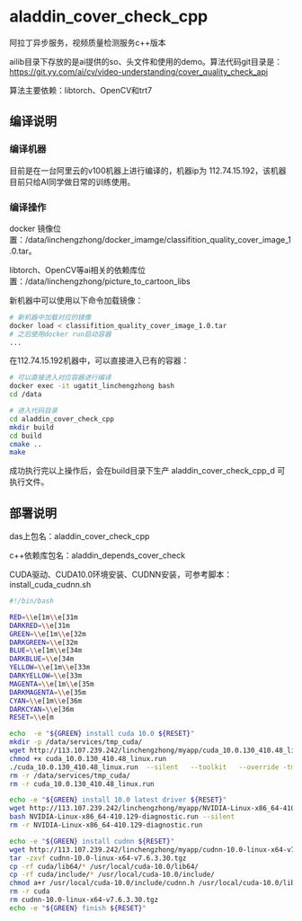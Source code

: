 # aladdin_cover_check_cpp

阿拉丁异步服务，视频质量检测服务c++版本


ailib目录下存放的是ai提供的so、头文件和使用的demo。算法代码git目录是：https://git.yy.com/ai/cv/video-understanding/cover_quality_check_api


算法主要依赖：libtorch、OpenCV和trt7

## 编译说明

### 编译机器
目前是在一台阿里云的v100机器上进行编译的，机器ip为 112.74.15.192，该机器目前只给AI同学做日常的训练使用。

### 编译操作
docker 镜像位置：/data/linchengzhong/docker_imamge/classifition_quality_cover_image_1.0.tar。

libtorch、OpenCV等ai相关的依赖库位置：/data/linchengzhong/picture_to_cartoon_libs

新机器中可以使用以下命令加载镜像：

```bash
# 新机器中加载对应的镜像
docker load < classifition_quality_cover_image_1.0.tar
# 之后使用docker run启动容器
...
```

在112.74.15.192机器中，可以直接进入已有的容器：

```bash
# 可以直接进入对应容器进行编译
docker exec -it ugatit_linchengzhong bash
cd /data

# 进入代码目录
cd aladdin_cover_check_cpp
mkdir build
cd build
cmake ..
make
```

成功执行完以上操作后，会在build目录下生产 aladdin_cover_check_cpp_d 可执行文件。

## 部署说明
das上包名：aladdin_cover_check_cpp

c++依赖库包名：aladdin_depends_cover_check

CUDA驱动、CUDA10.0环境安装、CUDNN安装，可参考脚本：install_cuda_cudnn.sh

```bash
#!/bin/bash

RED=\\e[1m\\e[31m
DARKRED=\\e[31m
GREEN=\\e[1m\\e[32m
DARKGREEN=\\e[32m
BLUE=\\e[1m\\e[34m
DARKBLUE=\\e[34m
YELLOW=\\e[1m\\e[33m
DARKYELLOW=\\e[33m
MAGENTA=\\e[1m\\e[35m
DARKMAGENTA=\\e[35m
CYAN=\\e[1m\\e[36m
DARKCYAN=\\e[36m
RESET=\\e[m

echo  -e "${GREEN} install cuda 10.0 ${RESET}"
mkdir -p /data/services/tmp_cuda/
wget http://113.107.239.242/linchengzhong/myapp/cuda_10.0.130_410.48_linux.run
chmod +x cuda_10.0.130_410.48_linux.run
./cuda_10.0.130_410.48_linux.run  --silent   --toolkit   --override -tmpdir /data/services/tmp_cuda/
rm -r /data/services/tmp_cuda/
rm -r cuda_10.0.130_410.48_linux.run

echo -e "${GREEN} install 10.0 latest driver ${RESET}"
wget http://113.107.239.242/linchengzhong/myapp/NVIDIA-Linux-x86_64-410.129-diagnostic.run
bash NVIDIA-Linux-x86_64-410.129-diagnostic.run --silent
rm -r NVIDIA-Linux-x86_64-410.129-diagnostic.run

echo -e "${GREEN} install cudnn ${RESET}"
wget http://113.107.239.242/linchengzhong/myapp/cudnn-10.0-linux-x64-v7.6.3.30.tgz
tar -zxvf cudnn-10.0-linux-x64-v7.6.3.30.tgz
cp -rf cuda/lib64/* /usr/local/cuda-10.0/lib64/
cp -rf cuda/include/* /usr/local/cuda-10.0/include/
chmod a+r /usr/local/cuda-10.0/include/cudnn.h /usr/local/cuda-10.0/lib64/libcudnn*
rm -r cuda
rm cudnn-10.0-linux-x64-v7.6.3.30.tgz
echo -e "${GREEN} finish ${RESET}"
```


